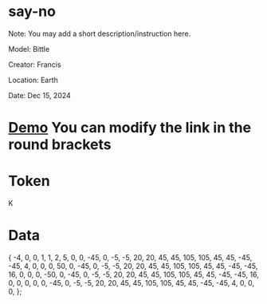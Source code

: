 # say-no
Note: You may add a short description/instruction here.

Model: Bittle

Creator: Francis

Location: Earth

Date: Dec 15, 2024

# [Demo](www.youtube.com) You can modify the link in the round brackets

# Token
K

# Data
{
  -4,   0,   0,   1,
   1,   2,   5,
   0,   0, -45,   0,  -5,  -5,  20,  20,  45,  45, 105, 105,  45,  45, -45, -45,   4,   0,   0,   0,
  50,   0, -45,   0,  -5,  -5,  20,  20,  45,  45, 105, 105,  45,  45, -45, -45,  16,   0,   0,   0,
 -50,   0, -45,   0,  -5,  -5,  20,  20,  45,  45, 105, 105,  45,  45, -45, -45,  16,   0,   0,   0,
   0,   0, -45,   0,  -5,  -5,  20,  20,  45,  45, 105, 105,  45,  45, -45, -45,   4,   0,   0,   0,
};